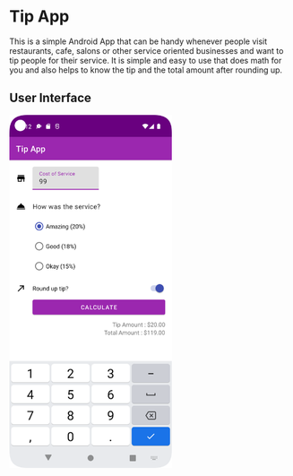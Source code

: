 # Tip App

This is a simple Android App that can be handy whenever people visit restaurants, cafe, salons or other service oriented businesses and want to tip people for their service. It is simple and easy to use that does math for you and also helps to know the tip and the total amount after rounding up. 

## User Interface

<img src="./Screenshot_Tip_App.png" width="290" height="630">
